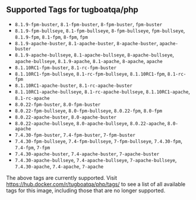 ## Supported Tags for tugboatqa/php

* `8.1.9-fpm-buster`, `8.1-fpm-buster`, `8-fpm-buster`, `fpm-buster`
* `8.1.9-fpm-bullseye`, `8.1-fpm-bullseye`, `8-fpm-bullseye`, `fpm-bullseye`, `8.1.9-fpm`, `8.1-fpm`, `8-fpm`, `fpm`
* `8.1.9-apache-buster`, `8.1-apache-buster`, `8-apache-buster`, `apache-buster`
* `8.1.9-apache-bullseye`, `8.1-apache-bullseye`, `8-apache-bullseye`, `apache-bullseye`, `8.1.9-apache`, `8.1-apache`, `8-apache`, `apache`
* `8.1.10RC1-fpm-buster`, `8.1-rc-fpm-buster`
* `8.1.10RC1-fpm-bullseye`, `8.1-rc-fpm-bullseye`, `8.1.10RC1-fpm`, `8.1-rc-fpm`
* `8.1.10RC1-apache-buster`, `8.1-rc-apache-buster`
* `8.1.10RC1-apache-bullseye`, `8.1-rc-apache-bullseye`, `8.1.10RC1-apache`, `8.1-rc-apache`
* `8.0.22-fpm-buster`, `8.0-fpm-buster`
* `8.0.22-fpm-bullseye`, `8.0-fpm-bullseye`, `8.0.22-fpm`, `8.0-fpm`
* `8.0.22-apache-buster`, `8.0-apache-buster`
* `8.0.22-apache-bullseye`, `8.0-apache-bullseye`, `8.0.22-apache`, `8.0-apache`
* `7.4.30-fpm-buster`, `7.4-fpm-buster`, `7-fpm-buster`
* `7.4.30-fpm-bullseye`, `7.4-fpm-bullseye`, `7-fpm-bullseye`, `7.4.30-fpm`, `7.4-fpm`, `7-fpm`
* `7.4.30-apache-buster`, `7.4-apache-buster`, `7-apache-buster`
* `7.4.30-apache-bullseye`, `7.4-apache-bullseye`, `7-apache-bullseye`, `7.4.30-apache`, `7.4-apache`, `7-apache`

The above tags are currently supported. Visit https://hub.docker.com/r/tugboatqa/php/tags/ to see a list of all available tags for this image, including those that are no longer supported.
